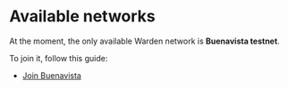 ﻿---
sidebar_position: 1
---

# Available networks

At the moment, the only available Warden network is **Buenavista testnet**.

To join it, follow this guide:

- [Join Buenavista](join-buenavista)

